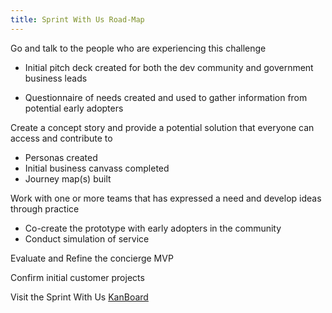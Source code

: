 ```yaml
---
title: Sprint With Us Road-Map
---
```


Go and talk to the people who are experiencing this challenge

- Initial pitch deck created for both the dev community and government business leads

- Questionnaire of needs created and used to gather information from potential early adopters

Create a concept story and provide a potential solution that everyone can access and contribute to
- Personas created
- Initial business canvass completed
- Journey map(s) built

Work with one or more teams that has expressed a need and develop ideas through practice
- Co-create the prototype with early adopters in the community
- Conduct simulation of service

Evaluate and Refine the concierge MVP

Confirm initial customer projects

Visit the Sprint With Us [KanBoard](https://waffle.io/BCDevExchange/BCDevExchange-app)
